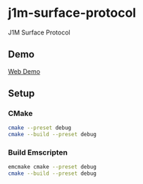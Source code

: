 # j1m-surface-protocol

J1M Surface Protocol

## Demo

[Web Demo](https://adsgames.github.io/tojam-2025/)

## Setup

### CMake

```bash
cmake --preset debug
cmake --build --preset debug
```

### Build Emscripten

```bash
emcmake cmake --preset debug
cmake --build --preset debug
```
